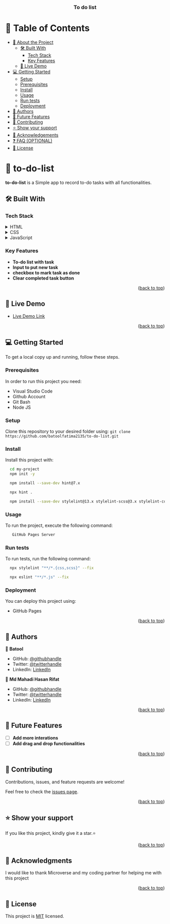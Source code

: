 <a name="readme-top"></a>

<div align="center">
  <br/>

  <h3><b>To do list</b></h3>

</div>

# 📗 Table of Contents

- [📖 About the Project](#about-project)
  - [🛠 Built With](#built-with)
    - [Tech Stack](#tech-stack)
    - [Key Features](#key-features)
  - [🚀 Live Demo](#live-demo)
- [💻 Getting Started](#getting-started)
  - [Setup](#setup)
  - [Prerequisites](#prerequisites)
  - [Install](#install)
  - [Usage](#usage)
  - [Run tests](#run-tests)
  - [Deployment](#deployment)
- [👥 Authors](#authors)
- [🔭 Future Features](#future-features)
- [🤝 Contributing](#contributing)
- [⭐️ Show your support](#support)
- [🙏 Acknowledgements](#acknowledgements)
- [❓ FAQ (OPTIONAL)](#faq)
- [📝 License](#license)

# 📖 to-do-list <a name="about-project"></a>

**to-do-list** is a Simple app to record to-do tasks with all functionalities.

## 🛠 Built With <a name="built-with"></a>

### Tech Stack <a name="tech-stack"></a>

<details>
  <summary>HTML</summary>
  <ul>
    <li><a href="https://en.wikipedia.org/wiki/HTML">HTML</a></li>
  </ul>
</details>

<details>
  <summary>CSS</summary>
  <ul>
    <li><a href="https://en.wikipedia.org/wiki/CSS">CSS</a></li>
  </ul>
</details>

<details>
<summary>JavaScript</summary>
  <ul>
    <li><a href="https://en.wikipedia.org/wiki/JavaScript">JavaScript</a></li>
  </ul>
</details>

### Key Features <a name="key-features"></a>

- **To-do list with task**
- **Input to put new task**
- **checkbox to mark task as done**
- **Clear completed task button**

<p align="right">(<a href="#readme-top">back to top</a>)</p>

## 🚀 Live Demo <a name="live-demo"></a>

- [Live Demo Link](https://batoolfatima2135.github.io/To-do-List-App/)

<p align="right">(<a href="#readme-top">back to top</a>)</p>

## 💻 Getting Started <a name="getting-started"></a>

To get a local copy up and running, follow these steps.

### Prerequisites

In order to run this project you need:

- Visual Studio Code
- Github Account
- Git Bash
- Node JS

### Setup

Clone this repository to your desired folder using:
`git clone https://github.com/batoolfatima2135/to-do-list.git`

### Install

Install this project with:

```sh
  cd my-project
  npm init -y
```

```sh
  npm install --save-dev hint@7.x
```

```sh
  npx hint .
```

```sh
  npm install --save-dev stylelint@13.x stylelint-scss@3.x stylelint-config-standard@21.x stylelint-csstree-validator@1.x
```

### Usage

To run the project, execute the following command:

```sh
   GitHub Pages Server
```

### Run tests

To run tests, run the following command:

```sh
  npx stylelint "**/*.{css,scss}" --fix
```

```sh
  npx eslint "**/*.js" --fix
```

### Deployment

You can deploy this project using:

- GitHub Pages

<p align="right">(<a href="#readme-top">back to top</a>)</p>

## 👥 Authors <a name="authors"></a>

👤 **Batool**

- GitHub: [@githubhandle](https://github.com/batoolfatima2135)
- Twitter: [@twitterhandle](https://twitter.com/batool2135)
- LinkedIn: [LinkedIn](https://www.linkedin.com/in/batool-fatima-515531196/)

👤 **Md Mahadi Hasan Rifat**

- GitHub: [@githubhandle](https://github.com/Rifat8080)
- Twitter: [@twitterhandle](https://twitter.com/mdmahadirifat98)
- LinkedIn: [LinkedIn](https://www.linkedin.com/in/md-mahadi-hasan-rifat-8b7851265/)

<p align="right">(<a href="#readme-top">back to top</a>)</p>

## 🔭 Future Features <a name="future-features"></a>

- [ ] **Add more interations**
- [ ] **Add drag and drop functionalities**

<p align="right">(<a href="#readme-top">back to top</a>)</p>

## 🤝 Contributing <a name="contributing"></a>

Contributions, issues, and feature requests are welcome!

Feel free to check the [issues page](https://github.com/batoolfatima2135/to-do-list/issues).

<p align="right">(<a href="#readme-top">back to top</a>)</p>

## ⭐️ Show your support <a name="support"></a>

If you like this project, kindly give it a star.⭐

<p align="right">(<a href="#readme-top">back to top</a>)</p>

## 🙏 Acknowledgments <a name="acknowledgements"></a>

I would like to thank Microverse and my coding partner for helping me with this project

<p align="right">(<a href="#readme-top">back to top</a>)</p>

## 📝 License <a name="license"></a>

This project is [MIT](./MIT.md) licensed.
